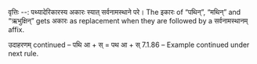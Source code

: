 

वृत्तिः --: पथ्यादेरिकारस्य अकारः स्यात् सर्वनामस्थाने परे। The इकारः of “पथिन्”, “मथिन्” and “ऋभुक्षिन्” gets अकारः as replacement when they are followed by a सर्वनामस्थानम् affix. 


उदाहरणम् continued – पथि आ + स् = पथ आ + स् 7.1.86 – Example continued under next rule. 


